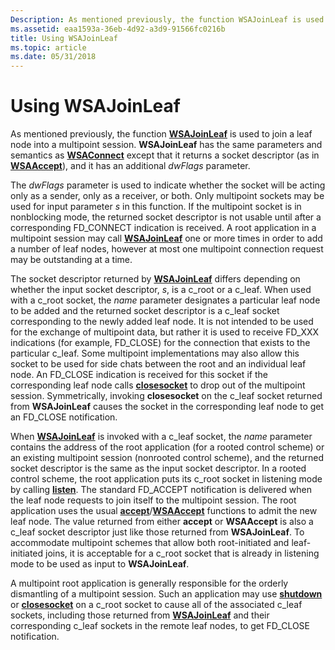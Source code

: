 ```yaml
---
Description: As mentioned previously, the function WSAJoinLeaf is used to join a leaf node into a multipoint session.
ms.assetid: eaa1593a-36eb-4d92-a3d9-91566fc0216b
title: Using WSAJoinLeaf
ms.topic: article
ms.date: 05/31/2018
---
```


# Using WSAJoinLeaf

As mentioned previously, the function [**WSAJoinLeaf**](/windows/desktop/api/Winsock2/nf-winsock2-wsajoinleaf) is used to join a leaf node into a multipoint session. **WSAJoinLeaf** has the same parameters and semantics as [**WSAConnect**](/windows/desktop/api/Winsock2/nf-winsock2-wsaconnect) except that it returns a socket descriptor (as in [**WSAAccept**](/windows/desktop/api/Winsock2/nf-winsock2-wsaaccept)), and it has an additional *dwFlags* parameter.

The *dwFlags* parameter is used to indicate whether the socket will be acting only as a sender, only as a receiver, or both. Only multipoint sockets may be used for input parameter *s* in this function. If the multipoint socket is in nonblocking mode, the returned socket descriptor is not usable until after a corresponding FD\_CONNECT indication is received. A root application in a multipoint session may call [**WSAJoinLeaf**](/windows/desktop/api/Winsock2/nf-winsock2-wsajoinleaf) one or more times in order to add a number of leaf nodes, however at most one multipoint connection request may be outstanding at a time.

The socket descriptor returned by [**WSAJoinLeaf**](/windows/desktop/api/Winsock2/nf-winsock2-wsajoinleaf) differs depending on whether the input socket descriptor, *s*, is a c\_root or a c\_leaf. When used with a c\_root socket, the *name* parameter designates a particular leaf node to be added and the returned socket descriptor is a c\_leaf socket corresponding to the newly added leaf node. It is not intended to be used for the exchange of multipoint data, but rather it is used to receive FD\_XXX indications (for example, FD\_CLOSE) for the connection that exists to the particular c\_leaf. Some multipoint implementations may also allow this socket to be used for side chats between the root and an individual leaf node. An FD\_CLOSE indication is received for this socket if the corresponding leaf node calls [**closesocket**](/windows/desktop/api/winsock/nf-winsock-closesocket) to drop out of the multipoint session. Symmetrically, invoking **closesocket** on the c\_leaf socket returned from **WSAJoinLeaf** causes the socket in the corresponding leaf node to get an FD\_CLOSE notification.

When [**WSAJoinLeaf**](/windows/desktop/api/Winsock2/nf-winsock2-wsajoinleaf) is invoked with a c\_leaf socket, the *name* parameter contains the address of the root application (for a rooted control scheme) or an existing multipoint session (nonrooted control scheme), and the returned socket descriptor is the same as the input socket descriptor. In a rooted control scheme, the root application puts its c\_root socket in listening mode by calling [**listen**](/windows/desktop/api/Winsock2/nf-winsock2-listen). The standard FD\_ACCEPT notification is delivered when the leaf node requests to join itself to the multipoint session. The root application uses the usual [**accept**](/windows/desktop/api/Winsock2/nf-winsock2-accept)/[**WSAAccept**](/windows/desktop/api/Winsock2/nf-winsock2-wsaaccept) functions to admit the new leaf node. The value returned from either **accept** or **WSAAccept** is also a c\_leaf socket descriptor just like those returned from **WSAJoinLeaf**. To accommodate multipoint schemes that allow both root-initiated and leaf-initiated joins, it is acceptable for a c\_root socket that is already in listening mode to be used as input to **WSAJoinLeaf**.

A multipoint root application is generally responsible for the orderly dismantling of a multipoint session. Such an application may use [**shutdown**](/windows/desktop/api/winsock/nf-winsock-shutdown) or [**closesocket**](/windows/desktop/api/winsock/nf-winsock-closesocket) on a c\_root socket to cause all of the associated c\_leaf sockets, including those returned from [**WSAJoinLeaf**](/windows/desktop/api/Winsock2/nf-winsock2-wsajoinleaf) and their corresponding c\_leaf sockets in the remote leaf nodes, to get FD\_CLOSE notification.

 

 



